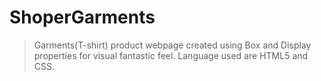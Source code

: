 # ShoperGarments

> Garments(T-shirt) product webpage created using Box and Display properties for visual fantastic feel.
> Language used are HTML5 and CSS.
